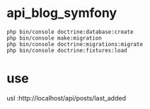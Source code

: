 # api_blog_symfony
```
php bin/console doctrine:database:create
php bin/console make:migration
php bin/console doctrine:migrations:migrate
php bin/console doctrine:fixtures:load
```

# use

usl :http://localhost/api/posts/last_added
